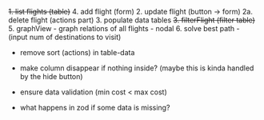 ~~1. list flights (table)~~
4. add flight (form)
2. update flight (button -> form)
2a. delete flight (actions part)
3. populate data tables
~~3. filterFlight (filter table)~~
5. graphView - graph relations of all flights - nodal
6. solve best path - (input num of destinations to visit)

- remove sort (actions) in table-data
- make column disappear if nothing inside? (maybe this is kinda handled by the hide button)

- ensure data validation (min cost < max cost)

- what happens in zod if some data is missing?